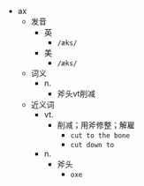 - ax
  - 发音
    - 英
      - `/æks/`
    - 美
      - `/æks/`
  - 词义
    - n.
      - 斧头vt削减
  - 近义词
    - vt.
      - 削减；用斧修整；解雇
        - `cut to the bone`
        - `cut down to`
    - n.
      - 斧头
        - `oxe`
